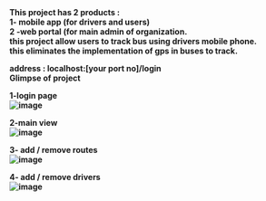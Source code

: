 <b>
This project has 2 products :<br>
1- mobile app (for drivers and users) <br>
2 -web portal  (for main admin of organization.<br>
this project allow users to track bus using drivers mobile phone.<br>
this eliminates the implementation of gps in buses to track.<br>



address : localhost:[your port no]/login    <br>
Glimpse of project

1-login page<br>
![image](https://github.com/ashish-maurya531/Bus-Tracking-System/assets/106439508/52a2f42d-68cf-4028-b24d-75bf4c2b83cf)

2-main view <br>
![image](https://github.com/ashish-maurya531/Bus-Tracking-System/assets/106439508/5e1593c3-ae52-42a1-8f4e-7ddd4c5d3f15)

3- add / remove routes<br>
![image](https://github.com/ashish-maurya531/Bus-Tracking-System/assets/106439508/070baf67-7df0-4d09-9cac-c666a0f38040)

4- add / remove drivers<br>
![image](https://github.com/ashish-maurya531/Bus-Tracking-System/assets/106439508/c23bf6e4-0c09-40b0-9de4-3f89411916b1)</b>
